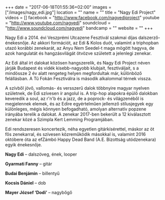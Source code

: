 +++
date = "2017-06-18T01:55:36+02:00"
images = ["/images/nagy_edi.jpg"]
location = ""
name = ""
title = "Nagy Edi Project"
videos = []
facebook = "http://www.facebook.com/nagyediproject"
youtube = "http://www.youtube.com/nagyedi"
soundcloud = "http://www.soundcloud.com/nagyedi"
bandcamp = ""
website = ""
+++

Nagy Edi a 2014. évi Veszprémi Utcazene Fesztivál szakmai díjas dalszerző-énekesnője. Az akkori formációt, az Edi & Kolos duót, valamint a triphopban utazó korábbi zenekarát, az Anyu Nem Seedel-t maga mögött hagyva, de azok hangulatát és hangzásvilágát ötvözve született a jelenlegi zenekar.

Az Edi által írt dalokat közösen hangszerelik, és Nagy Edi Project néven járják Budapest és vidék kisebb-nagyobb klubjait, fesztiváljait, s a mindössze 2 év alatt rengeteg helyen megfordultak már, különböző felállásban. A Tű Fokán Fesztiválra is második alkalommal térnek vissza.

A szívből jövő, vallomás- és versszerű dalok többnyire magyar nyelven születnek, de Edi szívesen ír angolul is. A trip-hop alapokra épülő dalokban keveredik a soul, az r'n'b és a jazz, de a poprock- és világzenéből is megjelennek elemek, és az Edire egyértelműen jellemző stílusjegyek egy különleges, mégis könnyen befogadható, amolyan alternatív popzene irányába terelik a dalokat. A zenekar 2017-ben bekerült a 12 kiválasztott zenekar közé a Szimpla Kert Lemming Programjában.

Edi rendszeresen koncertezik, néha egyetlen gitárkísérettel, máskor az öt fős zenekarral, és szívesen közreműködik másokkal is, valamint 2016 októbere óta az efZámbó Happy Dead Band (A.E. Bizottság utódzenekara) egyik énekesnője.



**Nagy Edi** – dalszöveg, ének, looper

**Gyarmati Fanny** – gitár

**Budai Benjámin** – billentyű

**Kocsis Dániel** – dob

**Mayer József ‘Dodi’** – nagybőgő
